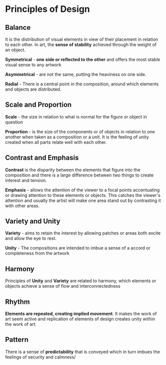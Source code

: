 # Principles of Design
## Balance
It is the distribution of visual elements in view of their placement in relation to each other. In art, the **sense of stability** achieved through the weight of an object.

**Symmetrical** - **one side or reflected to the other** and offers the most stable visual sense to any artwork

**Asymmetrical** - are not the same, putting the heaviness on one side.

**Radial** - There is a central point in the composition, around which elements and objects are distributed.

## Scale and Proportion
**Scale** - the size in relation to what is normal for the figure or object in question

**Proportion** - is the size of the components or of objects in relation to one another when taken as a composition or a unit. It is the feeling of unity created when all parts relate well with each other.

## Contrast and Emphasis
**Contrast** is the disparity between the elements that figure into the composition and there is a large difference between two things to create interest and tension.

**Emphasis** - allows the attention of the viewer to a focal points accentuating or drawing attention to these elements or objects. This catches the viewer's attention and usually the artist will make one area stand out by contrasting it with other areas.

## Variety and Unity
**Variety** - aims to retain the interest by allowing patches or areas both excite and allow the eye to rest.

**Unity** - The compositions are intended to imbue a sense of a accord or completeness from the artwork

## Harmony
Principles of **Unity** and **Variety** are related to harmony, which elements or objects achieve a sense of flow and interconnectedness

## Rhythm
**Elements are repeated, creating implied movement**. It makes the work of art seem active and replication of elements of design creates unity within the work of art.

## Pattern
There is a sense of **predictability** that is conveyed which in turn imbues the feelings of security and calmness/